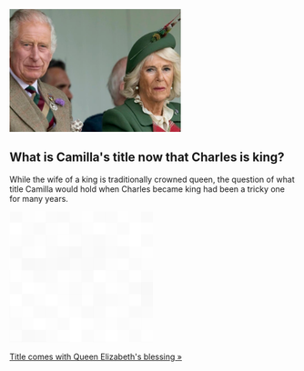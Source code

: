 
![What is Camilla's title now that Charles is king?](./20220909115724.png)
## What is Camilla's title now that Charles is king?

While the wife of a king is traditionally crowned queen, the question of what title Camilla would hold when Charles became king had been a tricky one for many years.

![pic](../square_bg.png)

[Title comes with Queen Elizabeth's blessing »](https://www.yahoo.com/news/camilla-becomes-queen-without-sovereign-182743794.html)
